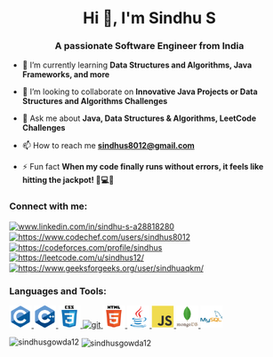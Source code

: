 <h1 align="center">Hi 👋, I'm Sindhu S</h1>
<h3 align="center">A passionate Software Engineer from India</h3>

- 🌱 I’m currently learning **Data Structures and Algorithms, Java Frameworks, and more**

- 👯 I’m looking to collaborate on **Innovative Java Projects or Data Structures and Algorithms Challenges**

- 💬 Ask me about **Java, Data Structures & Algorithms, LeetCode Challenges**

- 📫 How to reach me **sindhus8012@gmail.com**

- ⚡ Fun fact **When my code finally runs without errors, it feels like hitting the jackpot! 🎉💻✨**

<h3 align="left">Connect with me:</h3>
<p align="left">
<a href="https://linkedin.com/in/www.linkedin.com/in/sindhu-s-a28818280" target="blank"><img align="center" src="https://raw.githubusercontent.com/rahuldkjain/github-profile-readme-generator/master/src/images/icons/Social/linked-in-alt.svg" alt="www.linkedin.com/in/sindhu-s-a28818280" height="30" width="40" /></a>
<a href="https://www.codechef.com/users/https://www.codechef.com/users/sindhus8012" target="blank"><img align="center" src="https://cdn.jsdelivr.net/npm/simple-icons@3.1.0/icons/codechef.svg" alt="https://www.codechef.com/users/sindhus8012" height="30" width="40" /></a>
<a href="https://codeforces.com/profile/https://codeforces.com/profile/sindhus" target="blank"><img align="center" src="https://raw.githubusercontent.com/rahuldkjain/github-profile-readme-generator/master/src/images/icons/Social/codeforces.svg" alt="https://codeforces.com/profile/sindhus" height="30" width="40" /></a>
<a href="https://www.leetcode.com/https://leetcode.com/u/sindhus12/" target="blank"><img align="center" src="https://raw.githubusercontent.com/rahuldkjain/github-profile-readme-generator/master/src/images/icons/Social/leet-code.svg" alt="https://leetcode.com/u/sindhus12/" height="30" width="40" /></a>
<a href="https://auth.geeksforgeeks.org/user/https://www.geeksforgeeks.org/user/sindhuaqkm/" target="blank"><img align="center" src="https://raw.githubusercontent.com/rahuldkjain/github-profile-readme-generator/master/src/images/icons/Social/geeks-for-geeks.svg" alt="https://www.geeksforgeeks.org/user/sindhuaqkm/" height="30" width="40" /></a>
</p>

<h3 align="left">Languages and Tools:</h3>
<p align="left"> <a href="https://www.cprogramming.com/" target="_blank" rel="noreferrer"> <img src="https://raw.githubusercontent.com/devicons/devicon/master/icons/c/c-original.svg" alt="c" width="40" height="40"/> </a> <a href="https://www.w3schools.com/cpp/" target="_blank" rel="noreferrer"> <img src="https://raw.githubusercontent.com/devicons/devicon/master/icons/cplusplus/cplusplus-original.svg" alt="cplusplus" width="40" height="40"/> </a> <a href="https://www.w3schools.com/css/" target="_blank" rel="noreferrer"> <img src="https://raw.githubusercontent.com/devicons/devicon/master/icons/css3/css3-original-wordmark.svg" alt="css3" width="40" height="40"/> </a> <a href="https://git-scm.com/" target="_blank" rel="noreferrer"> <img src="https://www.vectorlogo.zone/logos/git-scm/git-scm-icon.svg" alt="git" width="40" height="40"/> </a> <a href="https://www.w3.org/html/" target="_blank" rel="noreferrer"> <img src="https://raw.githubusercontent.com/devicons/devicon/master/icons/html5/html5-original-wordmark.svg" alt="html5" width="40" height="40"/> </a> <a href="https://www.java.com" target="_blank" rel="noreferrer"> <img src="https://raw.githubusercontent.com/devicons/devicon/master/icons/java/java-original.svg" alt="java" width="40" height="40"/> </a> <a href="https://developer.mozilla.org/en-US/docs/Web/JavaScript" target="_blank" rel="noreferrer"> <img src="https://raw.githubusercontent.com/devicons/devicon/master/icons/javascript/javascript-original.svg" alt="javascript" width="40" height="40"/> </a> <a href="https://www.mongodb.com/" target="_blank" rel="noreferrer"> <img src="https://raw.githubusercontent.com/devicons/devicon/master/icons/mongodb/mongodb-original-wordmark.svg" alt="mongodb" width="40" height="40"/> </a> <a href="https://www.mysql.com/" target="_blank" rel="noreferrer"> <img src="https://raw.githubusercontent.com/devicons/devicon/master/icons/mysql/mysql-original-wordmark.svg" alt="mysql" width="40" height="40"/> </a> </p>

<p><img align="left" src="https://github-readme-stats.vercel.app/api/top-langs?username=sindhusgowda12&show_icons=true&locale=en&layout=compact" alt="sindhusgowda12" /></p>

<p>&nbsp;<img align="center" src="https://github-readme-stats.vercel.app/api?username=sindhusgowda12&show_icons=true&locale=en" alt="sindhusgowda12" /></p>

